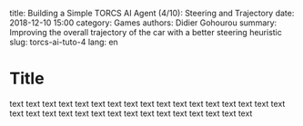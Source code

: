 title: Building a Simple TORCS AI Agent (4/10): Steering and Trajectory
date: 2018-12-10 15:00
category: Games
authors: Didier Gohourou
summary: Improving the overall trajectory of the car with a better steering heuristic
slug: torcs-ai-tuto-4
lang: en


# Title

text text text text text text text text text text text text text text text text
 text text text text text text text text text text text text text text text text

